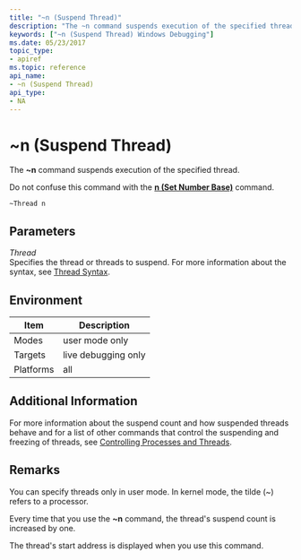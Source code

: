 ```yaml
---
title: "~n (Suspend Thread)"
description: "The ~n command suspends execution of the specified thread.Do not confuse this command with the n (Set Number Base) command."
keywords: ["~n (Suspend Thread) Windows Debugging"]
ms.date: 05/23/2017
topic_type:
- apiref
ms.topic: reference
api_name:
- ~n (Suspend Thread)
api_type:
- NA
---
```


# ~n (Suspend Thread)


The **~n** command suspends execution of the specified thread.

Do not confuse this command with the [**n (Set Number Base)**](n--set-number-base-.md) command.

```dbgcmd
~Thread n 
```

## <span id="ddk_cmd_suspend_thread_dbg"></span><span id="DDK_CMD_SUSPEND_THREAD_DBG"></span>Parameters


<span id="_______Thread______"></span><span id="_______thread______"></span><span id="_______THREAD______"></span> *Thread*   
Specifies the thread or threads to suspend. For more information about the syntax, see [Thread Syntax](thread-syntax.md).

## Environment

|  Item  | Description          |
|--------|----------------------|
|Modes | user mode only |
|Targets | live debugging only |
|Platforms | all  |
 

## Additional Information

For more information about the suspend count and how suspended threads behave and for a list of other commands that control the suspending and freezing of threads, see [Controlling Processes and Threads](../debugger/controlling-processes-and-threads.md).

## Remarks

You can specify threads only in user mode. In kernel mode, the tilde (~) refers to a processor.

Every time that you use the **~n** command, the thread's suspend count is increased by one.

The thread's start address is displayed when you use this command.

